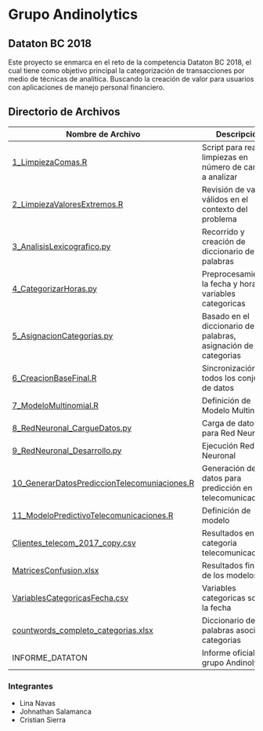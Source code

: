 # Grupo Andinolytics
##  Dataton BC 2018

Este proyecto se enmarca en el reto de la competencia Dataton BC 2018, el cual tiene como objetivo principal la categorización de transacciones por medio de técnicas de analítica. Buscando la creación de valor para usuarios con aplicaciones de manejo personal financiero.

## Directorio de Archivos
| Nombre de Archivo | Descripción |
| ------ | ------ |
| [1_LimpiezaComas.R][1] | Script para realizar limpiezas en número de campos a analizar |
| [2_LimpiezaValoresExtremos.R][2] | Revisión de valores válidos en el contexto del problema |
| [3_AnalisisLexicografico.py][3] | Recorrido y creación de diccionario de palabras |
| [4_CategorizarHoras.py][4] | Preprocesamiento a la fecha y hora para variables categoricas |
| [5_AsignacionCategorias.py][5] | Basado en el diccionario de palabras, asignación de categorias |
| [6_CreacionBaseFinal.R][6] | Sincronización de todos los conjuntos de datos |
| [7_ModeloMultinomial.R][7] | Definición de Modelo Multinomial |
| [8_RedNeuronal_CargueDatos.py][8] | Carga de datos para Red Neuronal |
| [9_RedNeuronal_Desarrollo.py][9] | Ejecución Red Neuronal |
| [10_GenerarDatosPrediccionTelecomuniaciones.R][10] | Generación de datos para predicción en telecomunicaciones |
| [11_ModeloPredictivoTelecomunicaciones.R][11] | Definición de modelo |
| [Clientes_telecom_2017_copy.csv][12] | Resultados en categoria telecomunicaciones |
| [MatricesConfusion.xlsx][13] | Resultados finales de los modelos |
| [VariablesCategoricasFecha.csv][14] | Variables categoricas sobre la fecha |
| [countwords_completo_categorias.xlsx][15] | Diccionario de palabras asociado a categorias |
| INFORME_DATATON | Informe oficial del grupo Andinolytics |
### Integrantes
  - Lina Navas
  - Johnathan Salamanca
  - Cristian Sierra
  

[//]: # (These are reference links used in the body of this note and get stripped out when the markdown processor does its job. There is no need to format nicely because it shouldn't be seen. Thanks SO - http://stackoverflow.com/questions/4823468/store-comments-in-markdown-syntax)

   [1]: <https://github.com/jssalamanca1967/Andinolytics_Dataton/blob/master/1_LimpiezaComas.R>
   [2]: <https://github.com/jssalamanca1967/Andinolytics_Dataton/blob/master/2_LimpiezaValoresExtremos.R>
   [3]: <https://github.com/jssalamanca1967/Andinolytics_Dataton/blob/master/3_AnalisisLexicografico.py>
   [4]: <https://github.com/jssalamanca1967/Andinolytics_Dataton/blob/master/4_CategorizarHoras.py>
   [5]: <https://github.com/jssalamanca1967/Andinolytics_Dataton/blob/master/5_AsignacionCategorias.py>
   [6]: <https://github.com/jssalamanca1967/Andinolytics_Dataton/blob/master/6_CreacionBaseFinal.R>
   [7]: <https://github.com/jssalamanca1967/Andinolytics_Dataton/blob/master/7_ModeloMultinomial.R>
   [8]: <https://github.com/jssalamanca1967/Andinolytics_Dataton/blob/master/8_RedNeuronal_CargueDatos.py>
   [9]: <https://github.com/jssalamanca1967/Andinolytics_Dataton/blob/master/9_RedNeuronal_Desarrollo.py>
   
   [10]: <https://github.com/jssalamanca1967/Andinolytics_Dataton/blob/master/10_GenerarDatosPrediccionTelecomuniaciones.R>
   [11]: <https://github.com/jssalamanca1967/Andinolytics_Dataton/blob/master/11_ModeloPredictivoTelecomunicaciones.R>
    
   [12]: <https://github.com/jssalamanca1967/Andinolytics_Dataton/blob/master/Clientes_telecom_2017_copy.csv>
   [13]: <https://github.com/jssalamanca1967/Andinolytics_Dataton/blob/master/MatricesConfusion.xlsx>
   [14]: <https://github.com/jssalamanca1967/Andinolytics_Dataton/blob/master/VariablesCategoricasFecha.csv>
   [15]: <https://github.com/jssalamanca1967/Andinolytics_Dataton/blob/master/countwords_completo_categorias.xlsx>
